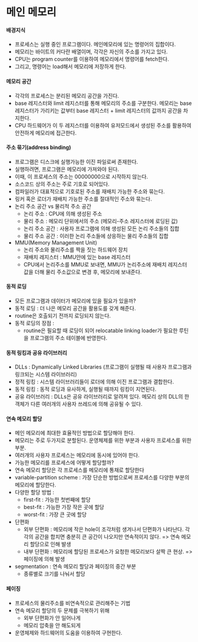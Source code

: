 # 메인 메모리   
#### 배경지식   
- 프로세스는 실행 중인 프로그램이다. 메인메모리에 있는 명령어의 집합이다.
- 메모리는 바이트의 커다란 배열이며, 각각은 자신의 주소를 가지고 있다.
- CPU는 program counter를 이용하여 메모리에서 명령어를 fetch한다.
- 그리고, 명령어는 load해서 메모리에 저장하게 한다.

#### 메모리 공간
- 각각의 프로세스는 분리된 메모리 공간을 가진다.
- base 레지스터와 limit 레지스터를 통해 메모리의 주소를 구분한다. 메모리는 base 레지스터가 가리키는 값부터 base 레지스터 + limit 레지스터의 값까지 공간을 차지한다.
- CPU 하드웨어가 이 두 레지스터를 이용하여 유저모드에서 생성된 주소를 활용하여 안전하게 메모리에 접근한다.

#### 주소 묶기(address binding)
- 프로그램은 디스크에 실행가능한 이진 파일로써 존재한다.
- 실행하려면, 프로그램은 메모리에 가져와야 된다.
- 이때, 이 프로세스의 주소는 00000000으로 시작하지 않는다.
- 소스코드 상의 주소는 주로 기호로 되어있다.
- 컴파일러가 대표적으로 기호로된 주소를 재배치 가능한 주소와 묶는다.
- 링커 혹은 로더가 재배치 가능한 주소를 절대적인 주소와 묶는다.
- 논리 주소 공간 vs 물리적 주소 공간
  - 논리 주소 : CPU에 의해 생성된 주소
  - 물리 주소 : 메모리 단위에서의 주소 (메모리-주소 레지스터에 로딩된 값)
  - 논리 주소 공간 : 사용자 프로그램에 의해 생성된 모든 논리 주소들의 집합
  - 물리 주소 공간 : 이러한 논리 주소들에 상응하는 물리 주소들의 집합
- MMU(Memory Management Unit)
  - 논리 주소와 물리주소를 짝을 짓는 하드웨어 장치
  - 재배치 레지스터 : MMU안에 있는 base 레지스터
  - CPU에서 논리주소를 MMU로 보내면, MMU가 논리주소에 재배치 레지스터 값을 더해 물리 주소값으로 변경 후, 메모리에 보내준다.
 
#### 동적 로딩   
- 모든 프로그램과 데이터가 메모리에 있을 필요가 있을까?
- 동적 로딩 : 더 나은 메모리 공간을 활용도를 갖게 해준다.
- routine은 호출되기 전까지 로딩되지 않는다.
- 동적 로딩의 장점 :
  - routine은 필요할 때 로딩이 되어 relocatable linking loader가 필요한 루틴을 프로그램의 주소 테이블에 반영한다.

#### 동적 링킹과 공유 라이브러리
- DLLs : Dynamically Linked Libraries (프로그램이 실행될 때 사용자 프로그램과 링크되는 시스템 라이브러리)
- 정적 링킹 : 시스템 라이브러리들이 로더에 의해 이진 프로그램과 결합한다.
- 동적 링킹 : 동적 로딩과 유사하게, 실행될 때까지 링킹이 지연된다.
- 공유 라이브러리 : DLLs은 공유 라이브러리로 알려져 있다. 메모리 상의 DLL의 한 객체가 다른 여러개의 사용자 쓰레드에 의해 공유될 수 있다.

#### 연속 메모리 할당
- 메인 메모리에 최대한 효율적인 방법으로 할당해야 한다.
- 메모리는 주로 두가지로 분할된다. 운영체제를 위한 부분과 사용자 프로세스를 위한 부분.
- 여러개의 사용자 프로세스는 메모리에 동시에 있어야 한다.
- 가능한 메모리를 프로세스에 어떻게 할당할까?
- 연속 메모리 할당은 각 프로세스를 메모리에 통채로 할당한다
- variable-partition scheme : 가장 단순한 방법으로써 프로세스를 다양한 부분의 메모리에 할당한다.
- 다양한 할당 방법 : 
  - first-fit : 가능한 첫번째에 할당
  - best-fit : 가능한 가장 작은 곳에 할당
  - worst-fit : 가장 큰 곳에 할당 
- 단편화
  - 외부 단편화 : 메모리에 작은 hole이 조각처럼 생겨나서 단편화가 나타난다. 각각의 공간을 합치면 충분히 큰 공간이 나오지만 연속적이지 않다. 
  => 연속 메모리 할당으로 인해 발생 
  - 내부 단편화 : 메모리에 할당된 프로세스가 요청한 메모리보다 살짝 큰 현상.
  => 페이징에 의해 발생
- segmentation : 연속 메모리 할당과 페이징의 중간 부분
  - 종류별로 크기를 나눠서 할당 

#### 페이징
- 프로세스의 물리주소를 비연속적으로 관리해주는 기법
- 연속 메모리 할당의 두 문제를 극복하기 위해
  - 외부 단편화가 안 일어나게
  - 메모리 압축을 안 해도되게
- 운영체제와 하드웨어의 도움을 이용하여 구현한다.























